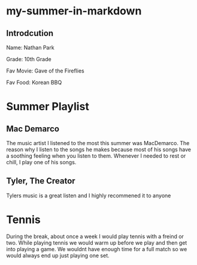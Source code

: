 # my-summer-in-markdown
## Introdcution
<p>Name: Nathan Park</p>
<p>Grade: 10th Grade</p>
<p>Fav Movie: Gave of the Fireflies</p>
<p>Fav Food: Korean BBQ</p>

# Summer Playlist 
## Mac Demarco
<p>The music artist I listened to the most this summer was MacDemarco. The reason why I listen to the songs he makes because most of his songs have a soothing feeling when you listen to them. Whenever I needed to rest or chill, I play one of his songs.</p>

## Tyler, The Creator
<p>Tylers music is a great listen and I highly recommened it to anyone</p>

# Tennis
<p>During the break, about once a week I would play tennis with a freind or two. While playing tennis we would warm up before we play and then get into playing a game. We wouldnt have enough time for a full match so we would always end up just playing one set.</p>
